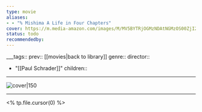 ```yaml
---
type: movie
aliases:
- - "% Mishima A Life in Four Chapters"
cover: https://m.media-amazon.com/images/M/MV5BYTRjOGMzNDAtNGMzOS00ZjI2LWE3ZWEtNTVmNzA3OWNkOTkxXkEyXkFqcGc@._V1_SX300.jpg
status: todo
recommendedby:
---
```

___tags:: prev:: [[movies|back to library]]
genre::
director:: 
  - "[[Paul Schrader]]"
children::
___
![cover|150](https://m.media-amazon.com/images/M/MV5BYTRjOGMzNDAtNGMzOS00ZjI2LWE3ZWEtNTVmNzA3OWNkOTkxXkEyXkFqcGc@._V1_SX300.jpg)
___
<% tp.file.cursor(0) %>
